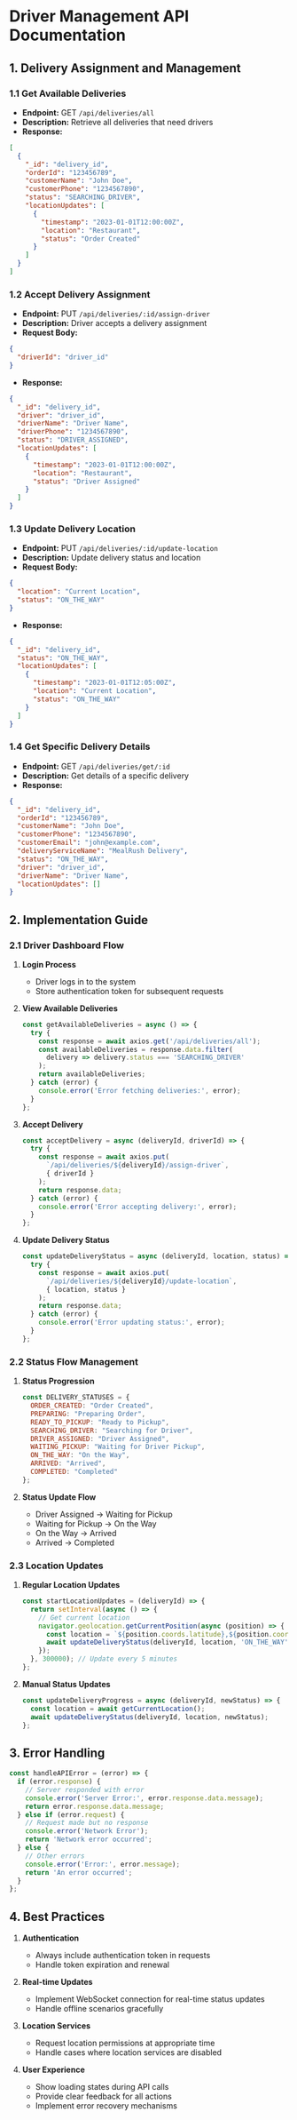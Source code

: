 # Driver Management API Documentation

## 1. Delivery Assignment and Management

### 1.1 Get Available Deliveries
- **Endpoint:** GET `/api/deliveries/all`
- **Description:** Retrieve all deliveries that need drivers
- **Response:**
```json
[
  {
    "_id": "delivery_id",
    "orderId": "123456789",
    "customerName": "John Doe",
    "customerPhone": "1234567890",
    "status": "SEARCHING_DRIVER",
    "locationUpdates": [
      {
        "timestamp": "2023-01-01T12:00:00Z",
        "location": "Restaurant",
        "status": "Order Created"
      }
    ]
  }
]
```

### 1.2 Accept Delivery Assignment
- **Endpoint:** PUT `/api/deliveries/:id/assign-driver`
- **Description:** Driver accepts a delivery assignment
- **Request Body:**
```json
{
  "driverId": "driver_id"
}
```
- **Response:**
```json
{
  "_id": "delivery_id",
  "driver": "driver_id",
  "driverName": "Driver Name",
  "driverPhone": "1234567890",
  "status": "DRIVER_ASSIGNED",
  "locationUpdates": [
    {
      "timestamp": "2023-01-01T12:00:00Z",
      "location": "Restaurant",
      "status": "Driver Assigned"
    }
  ]
}
```

### 1.3 Update Delivery Location
- **Endpoint:** PUT `/api/deliveries/:id/update-location`
- **Description:** Update delivery status and location
- **Request Body:**
```json
{
  "location": "Current Location",
  "status": "ON_THE_WAY"
}
```
- **Response:**
```json
{
  "_id": "delivery_id",
  "status": "ON_THE_WAY",
  "locationUpdates": [
    {
      "timestamp": "2023-01-01T12:05:00Z",
      "location": "Current Location",
      "status": "ON_THE_WAY"
    }
  ]
}
```

### 1.4 Get Specific Delivery Details
- **Endpoint:** GET `/api/deliveries/get/:id`
- **Description:** Get details of a specific delivery
- **Response:**
```json
{
  "_id": "delivery_id",
  "orderId": "123456789",
  "customerName": "John Doe",
  "customerPhone": "1234567890",
  "customerEmail": "john@example.com",
  "deliveryServiceName": "MealRush Delivery",
  "status": "ON_THE_WAY",
  "driver": "driver_id",
  "driverName": "Driver Name",
  "locationUpdates": []
}
```

## 2. Implementation Guide

### 2.1 Driver Dashboard Flow

1. **Login Process**
   - Driver logs in to the system
   - Store authentication token for subsequent requests

2. **View Available Deliveries**
   ```javascript
   const getAvailableDeliveries = async () => {
     try {
       const response = await axios.get('/api/deliveries/all');
       const availableDeliveries = response.data.filter(
         delivery => delivery.status === 'SEARCHING_DRIVER'
       );
       return availableDeliveries;
     } catch (error) {
       console.error('Error fetching deliveries:', error);
     }
   };
   ```

3. **Accept Delivery**
   ```javascript
   const acceptDelivery = async (deliveryId, driverId) => {
     try {
       const response = await axios.put(
         `/api/deliveries/${deliveryId}/assign-driver`,
         { driverId }
       );
       return response.data;
     } catch (error) {
       console.error('Error accepting delivery:', error);
     }
   };
   ```

4. **Update Delivery Status**
   ```javascript
   const updateDeliveryStatus = async (deliveryId, location, status) => {
     try {
       const response = await axios.put(
         `/api/deliveries/${deliveryId}/update-location`,
         { location, status }
       );
       return response.data;
     } catch (error) {
       console.error('Error updating status:', error);
     }
   };
   ```

### 2.2 Status Flow Management

1. **Status Progression**
   ```javascript
   const DELIVERY_STATUSES = {
     ORDER_CREATED: "Order Created",
     PREPARING: "Preparing Order",
     READY_TO_PICKUP: "Ready to Pickup",
     SEARCHING_DRIVER: "Searching for Driver",
     DRIVER_ASSIGNED: "Driver Assigned",
     WAITING_PICKUP: "Waiting for Driver Pickup",
     ON_THE_WAY: "On the Way",
     ARRIVED: "Arrived",
     COMPLETED: "Completed"
   };
   ```

2. **Status Update Flow**
   - Driver Assigned → Waiting for Pickup
   - Waiting for Pickup → On the Way
   - On the Way → Arrived
   - Arrived → Completed

### 2.3 Location Updates

1. **Regular Location Updates**
   ```javascript
   const startLocationUpdates = (deliveryId) => {
     return setInterval(async () => {
       // Get current location
       navigator.geolocation.getCurrentPosition(async (position) => {
         const location = `${position.coords.latitude},${position.coords.longitude}`;
         await updateDeliveryStatus(deliveryId, location, 'ON_THE_WAY');
       });
     }, 300000); // Update every 5 minutes
   };
   ```

2. **Manual Status Updates**
   ```javascript
   const updateDeliveryProgress = async (deliveryId, newStatus) => {
     const location = await getCurrentLocation();
     await updateDeliveryStatus(deliveryId, location, newStatus);
   };
   ```

## 3. Error Handling

```javascript
const handleAPIError = (error) => {
  if (error.response) {
    // Server responded with error
    console.error('Server Error:', error.response.data.message);
    return error.response.data.message;
  } else if (error.request) {
    // Request made but no response
    console.error('Network Error');
    return 'Network error occurred';
  } else {
    // Other errors
    console.error('Error:', error.message);
    return 'An error occurred';
  }
};
```

## 4. Best Practices

1. **Authentication**
   - Always include authentication token in requests
   - Handle token expiration and renewal

2. **Real-time Updates**
   - Implement WebSocket connection for real-time status updates
   - Handle offline scenarios gracefully

3. **Location Services**
   - Request location permissions at appropriate time
   - Handle cases where location services are disabled

4. **User Experience**
   - Show loading states during API calls
   - Provide clear feedback for all actions
   - Implement error recovery mechanisms
